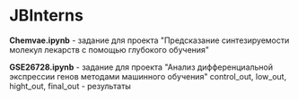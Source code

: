 # JBInterns


**Chemvae.ipynb** - задание для проекта "Предсказание синтезируемости молекул лекарств с помощью глубокого обучения"

**GSE26728.ipynb** - задание для проекта "Анализ дифференциальной экспрессии генов методами машинного обучения"
    control_out, low_out, hight_out, final_out - результаты

